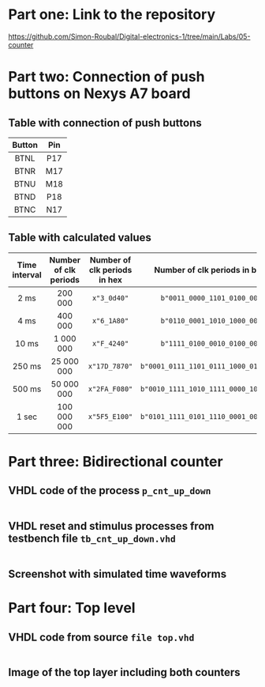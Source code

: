 # Part one: Link to the repository
https://github.com/Simon-Roubal/Digital-electronics-1/tree/main/Labs/05-counter
# Part two: Connection of push buttons on Nexys A7 board
## Table with connection of push buttons
   | **Button** | **Pin** |
   | :-: | :-: |
   | BTNL | P17 |
   | BTNR | M17 |
   | BTNU | M18 |
   | BTND | P18 |
   | BTNC | N17 |
## Table with calculated values
   | **Time interval** | **Number of clk periods** | **Number of clk periods in hex** | **Number of clk periods in binary** |
   | :-: | :-: | :-: | :-: |
   | 2&nbsp;ms | 200 000 | `x"3_0d40"` | `b"0011_0000_1101_0100_0000"` |
   | 4&nbsp;ms | 400 000 | `x"6_1A80"` | `b"0110_0001_1010_1000_0000"` |
   | 10&nbsp;ms | 1 000 000 | `x"F_4240"` | `b"1111_0100_0010_0100_0000"` |
   | 250&nbsp;ms | 25 000 000 | `x"17D_7870"` | `b"0001_0111_1101_0111_1000_0100_0000"` |
   | 500&nbsp;ms | 50 000 000 | `x"2FA_F080"` | `b"0010_1111_1010_1111_0000_1000_0000"` |
   | 1&nbsp;sec | 100 000 000 | `x"5F5_E100"` | `b"0101_1111_0101_1110_0001_0000_0000"` |
# Part three: Bidirectional counter
## VHDL code of the process `p_cnt_up_down`
```vhdl

```
## VHDL reset and stimulus processes from testbench file `tb_cnt_up_down.vhd`
```vhdl

```
## Screenshot with simulated time waveforms

# Part four: Top level
## VHDL code from source `file top.vhd`
```vhdl

```
## Image of the top layer including both counters
